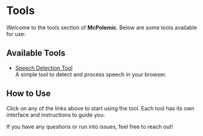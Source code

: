 # Tools

Welcome to the tools section of **McPolemic**. Below are some tools available for use:

## Available Tools

- [Speech Detection Tool](./speech-detection/index.html)  
  A simple tool to detect and process speech in your browser.

<!-- Add more tools below as needed -->

## How to Use

Click on any of the links above to start using the tool. Each tool has its own interface and instructions to guide you.

If you have any questions or run into issues, feel free to reach out!

